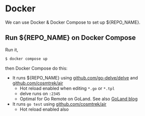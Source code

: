 # Docker

We can use Docker & Docker Compose to set up ${REPO_NAME}.

## Run ${REPO_NAME} on Docker Compose

Run it,

```sh
$ docker compose up
```

then Docker Compose do this:

- It runs ${REPO_NAME} using [github.com/go-delve/delve](https://github.com/go-delve/delve/) and [github.com/cosmtrek/air](https://github.com/cosmtrek/air/)
    - Hot reload enabled when editing `*.go` or `*.tpl`
    - delve runs on `:2345`
    - Optimal for Go Remote on GoLand. See also [GoLand blog](https://blog.jetbrains.com/go/2019/02/06/debugging-with-goland-getting-started/#debugging-a-running-application-on-a-remote-machine)
- It runs `go test` using [github.com/cosmtrek/air](https://github.com/cosmtrek/air/)
    - Hot reload enabled also 

